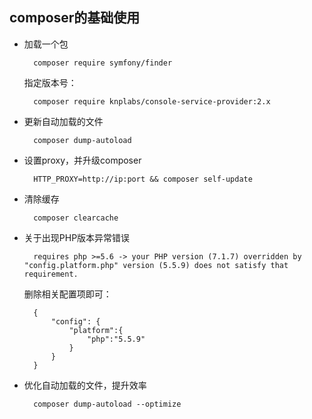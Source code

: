 ## composer的基础使用
- 加载一个包

    	composer require symfony/finder
	指定版本号：

		composer require knplabs/console-service-provider:2.x

- 更新自动加载的文件
	
		composer dump-autoload

- 设置proxy，并升级composer
	
		HTTP_PROXY=http://ip:port && composer self-update
- 清除缓存

		composer clearcache
- 关于出现PHP版本异常错误
	
		requires php >=5.6 -> your PHP version (7.1.7) overridden by "config.platform.php" version (5.5.9) does not satisfy that requirement.
	删除相关配置项即可：
		
		{
		    "config": {
		        "platform":{
		            "php":"5.5.9"
		        }
		    }
		}
- 优化自动加载的文件，提升效率
	
		composer dump-autoload --optimize